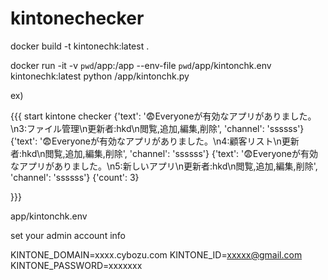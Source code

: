 # kintonechecker

docker build -t kintonechk:latest .

docker run -it -v `pwd`/app:/app --env-file `pwd`/app/kintonchk.env kintonechk:latest python /app/kintonchk.py



ex)

{{{
start kintone checker
{'text': ':fearful:Everyoneが有効なアプリがありました。\n3:ファイル管理\n更新者:hkd\n閲覧,追加,編集,削除', 'channel': 'ssssss'}
{'text': ':fearful:Everyoneが有効なアプリがありました。\n4:顧客リスト\n更新者:hkd\n閲覧,追加,編集,削除', 'channel': 'ssssss'}
{'text': ':fearful:Everyoneが有効なアプリがありました。\n5:新しいアプリ\n更新者:hkd\n閲覧,追加,編集,削除', 'channel': 'ssssss'}
{'count': 3}

}}}



app/kintonchk.env

set your admin account info

KINTONE_DOMAIN=xxxx.cybozu.com
KINTONE_ID=xxxxx@gmail.com
KINTONE_PASSWORD=xxxxxxx

